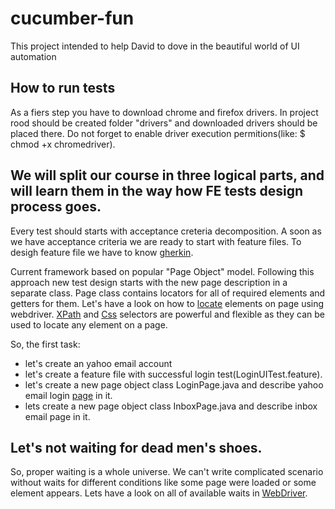 # cucumber-fun

This project intended to help David to dove in the beautiful world of UI automation

## How to run tests

As a fiers step you have to download chrome and firefox drivers.
In project rood should be created folder "drivers" and downloaded drivers should be placed there. Do not forget to enable driver execution permitions(like: $ chmod +x chromedriver).

## We will split our course in three logical parts, and will learn them in the way how FE tests design process goes.

Every test should starts with acceptance creteria decomposition. A soon as we have acceptance criteria we are ready to start with feature files. To desigh feature file we have to know [gherkin](https://docs.cucumber.io/gherkin/).

Current framework based on popular "Page Object" model. Following this approach new test design starts with the new page description in a separate class. Page class contains locators for all of required elements and getters for them.
Let's have a look on how to [locate](https://www.testingexcellence.com/how-to-locate-web-elements-in-webdriver/) elements on page using webdriver.
[XPath](https://www.w3schools.com/xml/xpath_syntax.asp) and [Css](https://www.testingexcellence.com/css-selectors-selenium-webdriver/) selectors are powerful and flexible as they can be used to locate any element on a page.

So, the first task:
- let's create an yahoo email account 
- let's create a feature file with successful login test(LoginUITest.feature).
- let's create a new page object class LoginPage.java and describe yahoo email login [page](https://login.yahoo.com) in it.
- lets create a new page object class InboxPage.java and describe inbox email page in it.

## Let's not waiting for dead men's shoes.

So, proper waiting is a whole universe. We can't write complicated scenario without waits for different conditions like some page were loaded or some element appears. Lets have a look on all of available waits in [WebDriver](https://www.testingexcellence.com/webdriver-explicit-implicit-fluent-wait/). 
